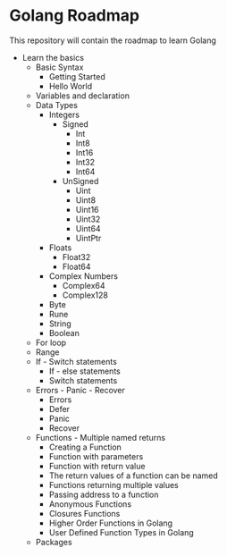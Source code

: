 # Golang Roadmap
This repository will contain the roadmap to learn Golang

* Learn the basics
    * Basic Syntax
        * Getting Started
        * Hello World
    * Variables and declaration
    * Data Types
        * Integers
            * Signed
                * Int
                * Int8
                * Int16
                * Int32
                * Int64
            * UnSigned
                * Uint
                * Uint8
                * Uint16
                * Uint32
                * Uint64
                * UintPtr
        * Floats
            * Float32
            * Float64
        * Complex Numbers
            * Complex64
            * Complex128
        * Byte
        * Rune
        * String
        * Boolean
    * For loop
    * Range
    * If - Switch statements
        * If - else statements
        * Switch statements
    * Errors - Panic - Recover
        * Errors
        * Defer
        * Panic
        * Recover
    * Functions - Multiple named returns
        * Creating a Function
        * Function with parameters
        * Function with return value
        * The return values of a function can be named
        * Functions returning multiple values
        * Passing address to a function
        * Anonymous Functions
        * Closures Functions
        * Higher Order Functions in Golang
        * User Defined Function Types in Golang
    * Packages